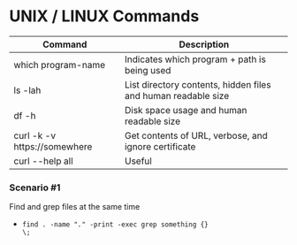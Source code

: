 # UNIX / LINUX Commands

| Command | Description |
| ------- | ----------- |
| which program-name | Indicates which program + path is being used |
| ls -lah | List directory contents, hidden files and human readable size |
| df -h | Disk space usage and human readable size |
| curl -k -v https://somewhere | Get contents of URL, verbose, and ignore certificate |
| curl --help all | Useful |


### Scenario #1
Find and grep files at the same time
* <code>find . -name "*.*" -print -exec grep something {} \\;</code>
